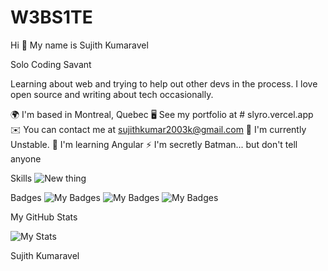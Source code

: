 # W3BS1TE

Hi 👋 My name is Sujith Kumaravel

Solo Coding Savant

Learning about web and trying to help out other devs in the process. I love open source and writing about tech occasionally.

🌍  I'm based in Montreal, Quebec
🖥️  See my portfolio at # slyro.vercel.app
✉️  You can contact me at sujithkumar2003k@gmail.com
🚀  I'm currently Unstable.
🧠  I'm learning Angular
⚡   I'm secretly Batman... but don't tell anyone

Skills
![New thing](https://camo.githubusercontent.com/eab2d96a9ae37157d26ccd0c94b09de4a01c18c647c5ca8e366097ca59511a04/68747470733a2f2f736b696c6c69636f6e732e6465762f69636f6e733f693d74732c6a732c68746d6c2c6373732c736173732c7461696c77696e646373732c707974686f6e2c6b6f746c696e2c72656163742c6e6578746a732c6e7578746a732c7376656c74652c6e6f64656a732c6769742c7673636f64652c616e64726f696473747564696f2c66697265626173652c73757061626173652c676f6f676c65636c6f75642c72617370626572727970692c626c656e646572
)

[//]: # (https://camo.githubusercontent.com/eab2d96a9ae37157d26ccd0c94b09de4a01c18c647c5ca8e366097ca59511a04/68747470733a2f2f736b696c6c69636f6e732e6465762f69636f6e733f693d74732c6a732c68746d6c2c6373732c736173732c7461696c77696e646373732c707974686f6e2c6b6f746c696e2c72656163742c6e6578746a732c6e7578746a732c7376656c74652c6e6f64656a732c6769742c7673636f64652c616e64726f696473747564696f2c66697265626173652c73757061626173652c676f6f676c65636c6f75642c72617370626572727970692c626c656e646572)

Badges
![My Badges](https://github.com/Sujith-Kumar-2003?achievement=pull-shark&tab=achievements)
![My Badges](https://github.com/Sujith-Kumar-2003?achievement=quickdraw&tab=achievements)
![My Badges](https://github.com/Sujith-Kumar-2003?achievement=yolo&tab=achievements)


My GitHub Stats

![My Stats](https://camo.githubusercontent.com/96531bcf6bfd3d9f2334dfe77075ce3e9b69a4f6b4032009834ac223265f1ebd/68747470733a2f2f636f756e742e6765746c6f6c692e636f6d2f6765742f406b68616e64656c77616c646576)

Sujith Kumaravel
